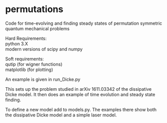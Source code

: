 # permutations

Code for time-evolving and finding steady states of permutation symmetric quantum mechanical problems

Hard Requirements:  
python 3.X  
modern versions of scipy and numpy  

Soft requirements:  
qutip (for wigner functions)  
matplotlib (for plotting)  

An example is given in run_Dicke.py

This sets up the problem studied in arXiv 1611.03342 of the dissipative Dicke model.
It then does an example of time evolution and steady state finding.

To define a new model add to models.py. The examples there show both the dissipative Dicke model and a simple laser model.

